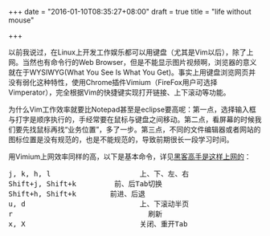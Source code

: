 +++
date = "2016-01-10T08:35:27+08:00"
draft = true
title = "life without mouse"

+++



以前我说过，在Linux上开发工作娱乐都可以用键盘（尤其是Vim以后），除了上网。当然也有命令行的Web Browser，但是不能显示图片视频啊，浏览器的意义就在于WYSIWYG(What You See Is What You Get)。事实上用键盘浏览网页并没有弱化这种特性，使用Chrome插件Vimium（FireFox用户可选择Vimperator），完全根据Vim的快捷键实现打开链接、上下滚动等功能。

为什么Vim工作效率就要比Notepad甚至是eclipse要高呢：第一点，选择输入框与打字是顺序执行的，手经常要在鼠标与键盘之间移动。第二点，看屏幕的时候我们要先找鼠标再找“业务位置”，多了一步。第三点，不同的文件编辑器或者网站的图标位置是没有规范的，也是不能规范的，导致前期很长一段学习时间。

用Vimium上网效率同样的高，以下是基本命令，详见[黑客高手是这样上网的](http://www.iplaysoft.com/vimium-and-vimperator.html)：

<pre>
j, k, h, l                     上、下、左、右
Shift+j, Shift+k         前、后Tab切换
Shift+h, Shift+k        前进、后退
u, d                           上、下滚动半页
r                                刷新
x, X                           关闭、重开Tab
</pre>